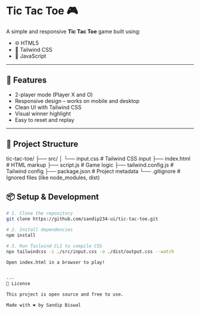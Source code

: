 # Tic Tac Toe 🎮

A simple and responsive **Tic Tac Toe** game built using:

- 🌐 HTML5  
- 🎨 Tailwind CSS  
- 🧠 JavaScript

---

## 📱 Features

- 2-player mode (Player X and O)
- Responsive design – works on mobile and desktop
- Clean UI with Tailwind CSS
- Visual winner highlight
- Easy to reset and replay

---

## 📁 Project Structure
tic-tac-toe/
├── src/
│   └── input.css         # Tailwind CSS input
├── index.html            # HTML markup
├── script.js             # Game logic
├── tailwind.config.js    # Tailwind config
├── package.json          # Project metadata
└── .gitignore            # Ignored files (like node_modules, dist)

## 📦 Setup & Development

```bash
# 1. Clone the repository
git clone https://github.com/sandip234-ui/tic-tac-toe.git

# 2. Install dependencies
npm install

# 3. Run Tailwind CLI to compile CSS
npx tailwindcss -i ./src/input.css -o ./dist/output.css --watch

Open index.html in a browser to play!


---
📃 License

This project is open source and free to use.

Made with ❤️ by Sandip Biswal